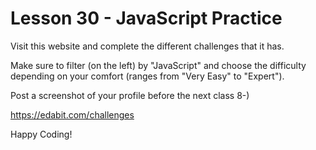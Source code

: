 # Lesson 30 - JavaScript Practice

Visit this website and complete the different challenges that it has.

Make sure to filter (on the left) by "JavaScript" and choose the difficulty depending on your comfort (ranges from "Very Easy" to "Expert").

Post a screenshot of your profile before the next class 8-)

https://edabit.com/challenges

Happy Coding!

